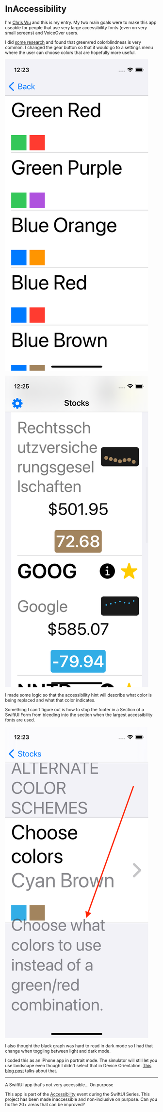 # InAccessibility
I'm [Chris Wu](https://twitter.com/MuseumShuffle) and this is my entry. My two main goals were to make this app useable for people that use very large accessibility fonts (even on very small screens) and VoiceOver users.

I did [some research](https://www.tableau.com/about/blog/examining-data-viz-rules-dont-use-red-green-together) and found that green/red colorblindness is very common. I changed the gear button so that it would go to a settings menu where the user can choose colors that are hopefully more useful. 


![The menu where colors are selected.](https://github.com/shiftingsand/InAccessibility-cwu/blob/main/052522colorMenu.png)

![The UI after an alternate color scheme has been selected.](https://github.com/shiftingsand/InAccessibility-cwu/blob/main/052522colorResult.png)

I made some logic so that the accessibility hint will describe what color is being replaced and what that color indicates.

Something I can't figure out is how to stop the footer in a Section of a SwiftUI Form from bleeding into the section when the largest accessibility fonts are used.

![Large text from the footer bleeding into the body of the Section.](https://github.com/shiftingsand/InAccessibility-cwu/blob/main/052522colorBleed.png)

I also thought the black graph was hard to read in dark mode so I had that change when toggling between light and dark mode.

I coded this as an iPhone app in portrait mode. The simulator will still let you use landscape even though I didn't select that in Device Orientation. [This blog post](https://www.jessesquires.com/blog/2021/11/13/xcode-13-device-orientation-bug/) talks about that.

----
A SwiftUI app that's not very accessible... On purpose

This app is part of the [Accessibility](https://www.swiftuiseries.com/accessibility) event during the SwiftUI Series. This project has been made inaccessible and non-inclusive on purpose. Can you fix the 20+ areas that can be improved?
